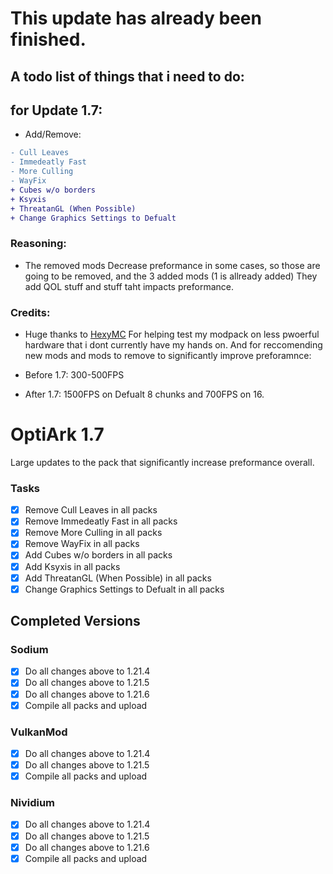 # This update has already been finished.

## A todo list of things that i need to do:

## for Update 1.7:

- Add/Remove:
```diff
- Cull Leaves
- Immedeatly Fast
- More Culling
- WayFix
+ Cubes w/o borders
+ Ksyxis
+ ThreatanGL (When Possible)
+ Change Graphics Settings to Defualt
```

### Reasoning:
- The removed mods Decrease preformance in some cases, so those are going to be removed, and the 3 added mods (1 is allready added) They add QOL stuff and stuff taht impacts preformance.
### Credits:
- Huge thanks to [HexyMC](https://github.com/MrGlitchDogePE) For helping test my modpack on less pwoerful hardware that i dont currently have my hands on. And for reccomending new mods and mods to remove to significantly improve preforamnce:

- Before 1.7: 300-500FPS
- After 1.7: 1500FPS on Defualt 8 chunks and 700FPS on 16.

#  

# OptiArk 1.7
Large updates to the pack that significantly increase preformance overall.

### Tasks
- [x] Remove Cull Leaves in all packs
- [x] Remove Immedeatly Fast in all packs
- [x] Remove More Culling in all packs
- [x] Remove WayFix in all packs
- [x] Add Cubes w/o borders in all packs
- [x] Add Ksyxis in all packs
- [x] Add ThreatanGL (When Possible) in all packs
- [x] Change Graphics Settings to Defualt in all packs

## Completed Versions
### Sodium
- [x] Do all changes above to 1.21.4
- [x] Do all changes above to 1.21.5
- [x] Do all changes above to 1.21.6
- [x] Compile all packs and upload
### VulkanMod
- [x] Do all changes above to 1.21.4
- [x] Do all changes above to 1.21.5
- [x] Compile all packs and upload
### Nividium
- [x] Do all changes above to 1.21.4
- [x] Do all changes above to 1.21.5
- [x] Do all changes above to 1.21.6
- [x] Compile all packs and upload
